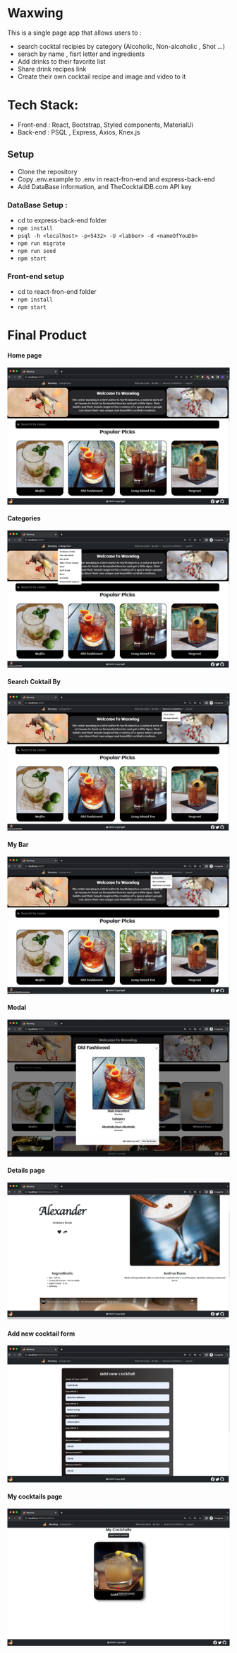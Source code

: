 # Waxwing

This is a single page app that allows users to :

- search cocktal recipies by category (Alcoholic, Non-alcoholic , Shot ...)
- serach by name , fisrt letter and ingredients
- Add drinks to their favorite list
- Share drink recipes link
- Create their own cocktail recipe and image and video to it

# Tech Stack:

- Front-end : React, Bootstrap, Styled components, MaterialUi
- Back-end : PSQL , Express, Axios, Knex.js

## Setup

- Clone the repository
- Copy .env.example to .env in react-fron-end and express-back-end
- Add DataBase information, and TheCocktailDB.com API key

### DataBase Setup :

- cd to express-back-end folder
- `npm install `
- `psql -h <localhost> -p<5432> -U <labber> -d <nameOfYouDb> `
- `npm run migrate `
- `npm run seed `
- `npm start `

### Front-end setup

- cd to react-fron-end folder
- `npm install `
- `npm start `

# Final Product

#### Home page

!["Home Page](screenshots/Homepage.png)

#### Categories

!["Category](screenshots/Categories.png)

#### Search Coktail By

![Search cocktail by](screenshots/search%20cocktail%20by.png)

#### My Bar

![My Bar](screenshots/my%20bar.png)

#### Modal

![Modal](screenshots/Modal.png)

#### Details page

![Details page](screenshots/details%20page.png)

#### Add new cocktail form

![Add new cocktail form](screenshots/new%20cocktail%20form.png)

#### My cocktails page

![My cocktails page](screenshots/my%20cocktails%20page.png)
